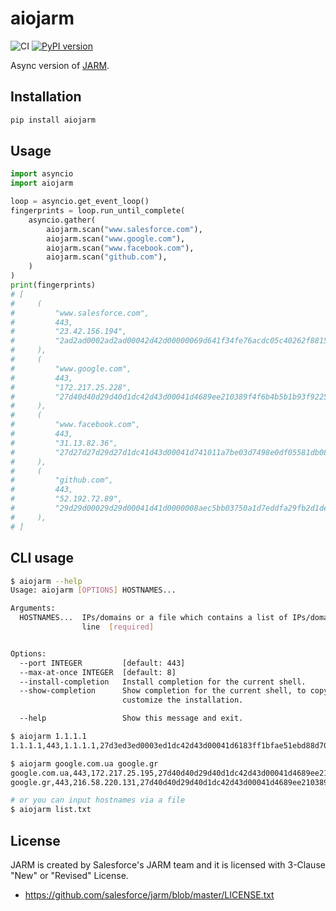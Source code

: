 # aiojarm

![CI](https://github.com/ninoseki/aiojarm/workflows/CI/badge.svg)
[![PyPI version](https://badge.fury.io/py/aiojarm.svg)](https://badge.fury.io/py/aiojarm)

Async version of [JARM](https://github.com/salesforce/jarm).

## Installation

```bash
pip install aiojarm
```

## Usage

```python
import asyncio
import aiojarm

loop = asyncio.get_event_loop()
fingerprints = loop.run_until_complete(
    asyncio.gather(
        aiojarm.scan("www.salesforce.com"),
        aiojarm.scan("www.google.com"),
        aiojarm.scan("www.facebook.com"),
        aiojarm.scan("github.com"),
    )
)
print(fingerprints)
# [
#     (
#         "www.salesforce.com",
#         443,
#         "23.42.156.194",
#         "2ad2ad0002ad2ad00042d42d00000069d641f34fe76acdc05c40262f8815e5",
#     ),
#     (
#         "www.google.com",
#         443,
#         "172.217.25.228",
#         "27d40d40d29d40d1dc42d43d00041d4689ee210389f4f6b4b5b1b93f92252d",
#     ),
#     (
#         "www.facebook.com",
#         443,
#         "31.13.82.36",
#         "27d27d27d29d27d1dc41d43d00041d741011a7be03d7498e0df05581db08a9",
#     ),
#     (
#         "github.com",
#         443,
#         "52.192.72.89",
#         "29d29d00029d29d00041d41d0000008aec5bb03750a1d7eddfa29fb2d1deea",
#     ),
# ]
```

## CLI usage

```bash
$ aiojarm --help
Usage: aiojarm [OPTIONS] HOSTNAMES...

Arguments:
  HOSTNAMES...  IPs/domains or a file which contains a list of IPs/domains per
                line  [required]


Options:
  --port INTEGER         [default: 443]
  --max-at-once INTEGER  [default: 8]
  --install-completion   Install completion for the current shell.
  --show-completion      Show completion for the current shell, to copy it or
                         customize the installation.

  --help                 Show this message and exit.

$ aiojarm 1.1.1.1
1.1.1.1,443,1.1.1.1,27d3ed3ed0003ed1dc42d43d00041d6183ff1bfae51ebd88d70384363d525c

$ aiojarm google.com.ua google.gr
google.com.ua,443,172.217.25.195,27d40d40d29d40d1dc42d43d00041d4689ee210389f4f6b4b5b1b93f92252d
google.gr,443,216.58.220.131,27d40d40d29d40d1dc42d43d00041d4689ee210389f4f6b4b5b1b93f92252d

# or you can input hostnames via a file
$ aiojarm list.txt
```

## License

JARM is created by Salesforce's JARM team and it is licensed with 3-Clause "New" or "Revised" License.

- https://github.com/salesforce/jarm/blob/master/LICENSE.txt
